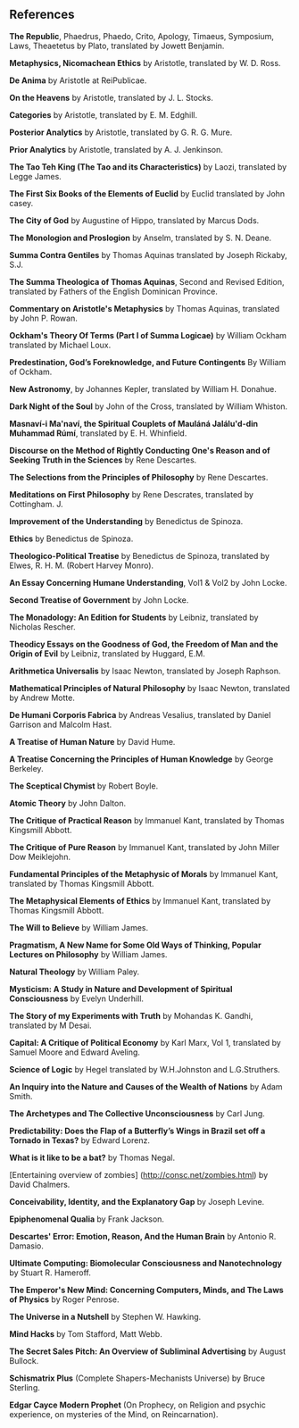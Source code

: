 References
----------

__The Republic__, Phaedrus, Phaedo, Crito, Apology, Timaeus, Symposium, Laws, Theaetetus
by Plato, translated by Jowett Benjamin.

__Metaphysics, Nicomachean Ethics__ by Aristotle, translated by W. D. Ross. 

__De Anima__ by Aristotle at ReiPublicae. 

**On the Heavens** by Aristotle, translated by J. L. Stocks. 

**Categories** by Aristotle, translated by E. M. Edghill. 

**Posterior Analytics** by Aristotle, translated by G. R. G. Mure. 

**Prior Analytics** by Aristotle, translated by A. J. Jenkinson. 

**The Tao Teh King (The Tao and its Characteristics)** by Laozi, translated by Legge James. 

**The First Six Books of the Elements of Euclid** by Euclid translated by John casey.

**The City of God** by Augustine of Hippo, translated by Marcus Dods. 

**The Monologion and Proslogion** by Anselm, translated by S. N. Deane. 

**Summa Contra Gentiles** by Thomas Aquinas translated by Joseph Rickaby, S.J. 

**The Summa Theologica of Thomas Aquinas**, Second and Revised Edition, translated by Fathers 
of the English Dominican Province. 

**Commentary on Aristotle's Metaphysics** by Thomas Aquinas, translated by John P. Rowan. 

**Ockham's Theory Of Terms (Part I of Summa Logicae)** by William Ockham translated by 
Michael Loux. 

**Predestination, God’s Foreknowledge, and Future Contingents** By William of Ockham. 

**New Astronomy**, by Johannes Kepler, translated by William H. Donahue. 

**Dark Night of the Soul** by John of the Cross, translated by William Whiston. 

**Masnaví-i Ma'naví, the Spiritual Couplets of Mauláná Jalálu'd-din Muhammad Rúmí**, translated 
by E. H. Whinfield. 

**Discourse on the Method of Rightly Conducting One's Reason and of Seeking Truth in the 
Sciences** by Rene Descartes. 

**The Selections from the Principles of Philosophy** by Rene Descartes. 

**Meditations on First Philosophy** by Rene Descrates, translated by Cottingham. J. 

**Improvement of the Understanding** by Benedictus de Spinoza. 

**Ethics** by Benedictus de Spinoza. 

**Theologico-Political Treatise** by Benedictus de Spinoza, translated by Elwes, R. H. M. (Robert 
Harvey Monro). 

**An Essay Concerning Humane Understanding**, Vol1 & Vol2 by John Locke. 

**Second Treatise of Government** by John Locke. 

**The Monadology: An Edition for Students** by Leibniz, translated by Nicholas Rescher. 

**Theodicy Essays on the Goodness of God, the Freedom of Man and the Origin of Evil** by 
Leibniz, translated by Huggard, E.M. 

**Arithmetica Universalis** by Isaac Newton, translated by Joseph Raphson. 

**Mathematical Principles of Natural Philosophy** by Isaac Newton, translated by Andrew Motte. 

**De Humani Corporis Fabrica** by Andreas Vesalius, translated by Daniel Garrison and Malcolm 
Hast. 

**A Treatise of Human Nature** by David Hume.

**A Treatise Concerning the Principles of Human Knowledge** by George Berkeley. 

**The Sceptical Chymist** by Robert Boyle. 

**Atomic Theory** by John Dalton. 

**The Critique of Practical Reason** by Immanuel Kant, translated by Thomas Kingsmill Abbott. 

**The Critique of Pure Reason** by Immanuel Kant, translated by John Miller Dow Meiklejohn. 

**Fundamental Principles of the Metaphysic of Morals** by Immanuel Kant, translated by 
Thomas Kingsmill Abbott. 

**The Metaphysical Elements of Ethics** by Immanuel Kant, translated by Thomas Kingsmill 
Abbott. 

**The Will to Believe** by William James. 

**Pragmatism, A New Name for Some Old Ways of Thinking, Popular Lectures on 
Philosophy** by William James. 

**Natural Theology** by William Paley. 

**Mysticism: A Study in Nature and Development of Spiritual Consciousness** by Evelyn 
Underhill. 

**The Story of my Experiments with Truth** by Mohandas K. Gandhi, translated by M Desai. 

**Capital: A Critique of Political Economy** by Karl Marx, Vol 1, translated by Samuel Moore and 
Edward Aveling. 

**Science of Logic** by Hegel translated by W.H.Johnston and L.G.Struthers. 

**An Inquiry into the Nature and Causes of the Wealth of Nations** by Adam Smith. 

**The Archetypes and The Collective Unconsciousness** by Carl Jung. 

**Predictability: Does the Flap of a Butterfly’s Wings in Brazil set off a Tornado in Texas?** by 
Edward Lorenz. 

**What is it like to be a bat?** by Thomas Negal. 

[Entertaining overview of zombies] (http://consc.net/zombies.html) by David Chalmers. 

**Conceivability, Identity, and the Explanatory Gap** by Joseph Levine.

__Epiphenomenal Qualia__ by Frank Jackson. 

__Descartes' Error: Emotion, Reason, And the Human Brain__ by Antonio R. Damasio. 

__Ultimate Computing: Biomolecular Consciousness and Nanotechnology__ by Stuart R. 
Hameroff.

__The Emperor's New Mind: Concerning Computers, Minds, and The Laws of Physics__ by
Roger Penrose.

**The Universe in a Nutshell** by Stephen W. Hawking.

**Mind Hacks** by Tom Stafford, Matt Webb.

**The Secret Sales Pitch: An Overview of Subliminal Advertising** by August Bullock. 

**Schismatrix Plus** (Complete Shapers-Mechanists Universe) by Bruce Sterling. 

**Edgar Cayce Modern Prophet** (On Prophecy, on Religion and psychic experience, on mysteries 
of the Mind, on Reincarnation). 
